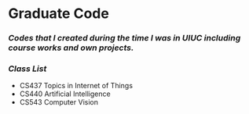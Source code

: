 
# Graduate Code

### ***Codes that I created during the time I was in UIUC including course works and own projects.***


### ***Class List***
- CS437 Topics in Internet of Things
- CS440 Artificial Intelligence
- CS543 Computer Vision